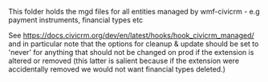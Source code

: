 This folder holds the mgd files for all entities managed
by wmf-civicrm - e.g payment instruments, financial types etc

See https://docs.civicrm.org/dev/en/latest/hooks/hook_civicrm_managed/
and in particular note that the options for cleanup & update should be
set to 'never' for anything that should not
be changed on prod if the extension is altered or removed (this
latter is salient because if the extension were
accidentally removed we would not want financial types deleted.)
